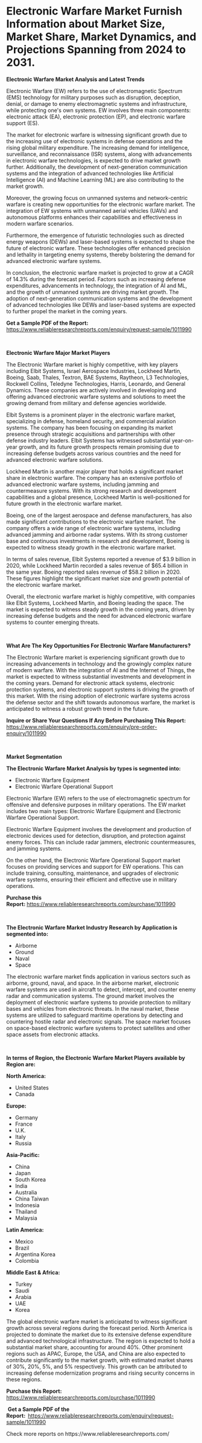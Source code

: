 <p><h1>Electronic Warfare Market Furnish Information about Market Size, Market Share, Market Dynamics, and Projections Spanning from 2024 to 2031.</h1></p><p><strong>Electronic Warfare Market Analysis and Latest Trends</strong></p>
<p><p>Electronic Warfare (EW) refers to the use of electromagnetic Spectrum (EMS) technology for military purposes such as disruption, deception, denial, or damage to enemy electromagnetic systems and infrastructure, while protecting one's own systems. EW involves three main components: electronic attack (EA), electronic protection (EP), and electronic warfare support (ES).</p><p>The market for electronic warfare is witnessing significant growth due to the increasing use of electronic systems in defense operations and the rising global military expenditure. The increasing demand for intelligence, surveillance, and reconnaissance (ISR) systems, along with advancements in electronic warfare technologies, is expected to drive market growth further. Additionally, the development of next-generation communication systems and the integration of advanced technologies like Artificial Intelligence (AI) and Machine Learning (ML) are also contributing to the market growth.</p><p>Moreover, the growing focus on unmanned systems and network-centric warfare is creating new opportunities for the electronic warfare market. The integration of EW systems with unmanned aerial vehicles (UAVs) and autonomous platforms enhances their capabilities and effectiveness in modern warfare scenarios.</p><p>Furthermore, the emergence of futuristic technologies such as directed energy weapons (DEWs) and laser-based systems is expected to shape the future of electronic warfare. These technologies offer enhanced precision and lethality in targeting enemy systems, thereby bolstering the demand for advanced electronic warfare systems.</p><p>In conclusion, the electronic warfare market is projected to grow at a CAGR of 14.3% during the forecast period. Factors such as increasing defense expenditures, advancements in technology, the integration of AI and ML, and the growth of unmanned systems are driving market growth. The adoption of next-generation communication systems and the development of advanced technologies like DEWs and laser-based systems are expected to further propel the market in the coming years.</p></p>
<p><strong>Get a Sample PDF of the Report:&nbsp;</strong> <a href="https://www.reliableresearchreports.com/enquiry/request-sample/1011990">https://www.reliableresearchreports.com/enquiry/request-sample/1011990</a></p>
<p>&nbsp;</p>
<p><strong>Electronic Warfare Major Market Players</strong></p>
<p><p>The Electronic Warfare market is highly competitive, with key players including Elbit Systems, Israel Aerospace Industries, Lockheed Martin, Boeing, Saab, Thales, Textron, BAE Systems, Raytheon, L3 Technologies, Rockwell Collins, Teledyne Technologies, Harris, Leonardo, and General Dynamics. These companies are actively involved in developing and offering advanced electronic warfare systems and solutions to meet the growing demand from military and defense agencies worldwide.</p><p>Elbit Systems is a prominent player in the electronic warfare market, specializing in defense, homeland security, and commercial aviation systems. The company has been focusing on expanding its market presence through strategic acquisitions and partnerships with other defense industry leaders. Elbit Systems has witnessed substantial year-on-year growth, and its future growth prospects remain promising due to increasing defense budgets across various countries and the need for advanced electronic warfare solutions.</p><p>Lockheed Martin is another major player that holds a significant market share in electronic warfare. The company has an extensive portfolio of advanced electronic warfare systems, including jamming and countermeasure systems. With its strong research and development capabilities and a global presence, Lockheed Martin is well-positioned for future growth in the electronic warfare market.</p><p>Boeing, one of the largest aerospace and defense manufacturers, has also made significant contributions to the electronic warfare market. The company offers a wide range of electronic warfare systems, including advanced jamming and airborne radar systems. With its strong customer base and continuous investments in research and development, Boeing is expected to witness steady growth in the electronic warfare market.</p><p>In terms of sales revenue, Elbit Systems reported a revenue of $3.9 billion in 2020, while Lockheed Martin recorded a sales revenue of $65.4 billion in the same year. Boeing reported sales revenue of $58.2 billion in 2020. These figures highlight the significant market size and growth potential of the electronic warfare market.</p><p>Overall, the electronic warfare market is highly competitive, with companies like Elbit Systems, Lockheed Martin, and Boeing leading the space. The market is expected to witness steady growth in the coming years, driven by increasing defense budgets and the need for advanced electronic warfare systems to counter emerging threats.</p></p>
<p>&nbsp;</p>
<p><strong>What Are The Key Opportunities For Electronic Warfare Manufacturers?</strong></p>
<p><p>The Electronic Warfare market is experiencing significant growth due to increasing advancements in technology and the growingly complex nature of modern warfare. With the integration of AI and the Internet of Things, the market is expected to witness substantial investments and development in the coming years. Demand for electronic attack systems, electronic protection systems, and electronic support systems is driving the growth of this market. With the rising adoption of electronic warfare systems across the defense sector and the shift towards autonomous warfare, the market is anticipated to witness a robust growth trend in the future.</p></p>
<p><strong>Inquire or Share Your Questions If Any Before Purchasing This Report:</strong> <a href="https://www.reliableresearchreports.com/enquiry/pre-order-enquiry/1011990">https://www.reliableresearchreports.com/enquiry/pre-order-enquiry/1011990</a></p>
<p>&nbsp;</p>
<p><strong>Market Segmentation</strong></p>
<p><strong>The Electronic Warfare Market Analysis by types is segmented into:</strong></p>
<p><ul><li>Electronic Warfare Equipment</li><li>Electronic Warfare Operational Support</li></ul></p>
<p><p>Electronic Warfare (EW) refers to the use of electromagnetic spectrum for offensive and defensive purposes in military operations. The EW market includes two main types: Electronic Warfare Equipment and Electronic Warfare Operational Support. </p><p>Electronic Warfare Equipment involves the development and production of electronic devices used for detection, disruption, and protection against enemy forces. This can include radar jammers, electronic countermeasures, and jamming systems.</p><p>On the other hand, the Electronic Warfare Operational Support market focuses on providing services and support for EW operations. This can include training, consulting, maintenance, and upgrades of electronic warfare systems, ensuring their efficient and effective use in military operations.</p></p>
<p><strong>Purchase this Report:&nbsp;</strong><a href="https://www.reliableresearchreports.com/purchase/1011990">https://www.reliableresearchreports.com/purchase/1011990</a></p>
<p>&nbsp;</p>
<p><strong>The Electronic Warfare Market Industry Research by Application is segmented into:</strong></p>
<p><ul><li>Airborne</li><li>Ground</li><li>Naval</li><li>Space</li></ul></p>
<p><p>The electronic warfare market finds application in various sectors such as airborne, ground, naval, and space. In the airborne market, electronic warfare systems are used in aircraft to detect, intercept, and counter enemy radar and communication systems. The ground market involves the deployment of electronic warfare systems to provide protection to military bases and vehicles from electronic threats. In the naval market, these systems are utilized to safeguard maritime operations by detecting and countering hostile radar and electronic signals. The space market focuses on space-based electronic warfare systems to protect satellites and other space assets from electronic attacks.</p></p>
<p>&nbsp;</p>
<p><strong>In terms of Region, the Electronic Warfare Market Players available by Region are:</strong></p>
<p>
    <p> <strong> North America: </strong>
        <ul>
            <li>United States</li>
            <li>Canada</li>
        </ul>
        </p> 
    <p> <strong> Europe: </strong>
        <ul>
            <li>Germany</li>
            <li>France</li>
            <li>U.K.</li>
            <li>Italy</li>
            <li>Russia</li>
        </ul>
        </p> 
    <p> <strong> Asia-Pacific: </strong>
        <ul>
            <li>China</li>
            <li>Japan</li>
            <li>South Korea</li>
            <li>India</li>
            <li>Australia</li>
            <li>China Taiwan</li>
            <li>Indonesia</li>
            <li>Thailand</li>
            <li>Malaysia</li>
        </ul>
        </p> 
    <p> <strong> Latin America: </strong>
        <ul>
            <li>Mexico</li>
            <li>Brazil</li>
            <li>Argentina Korea</li>
            <li>Colombia</li>
        </ul>
        </p> 
    <p> <strong> Middle East & Africa: </strong>
        <ul>
            <li>Turkey</li>
            <li>Saudi</li>
            <li>Arabia</li>
            <li>UAE</li>
            <li>Korea</li>
        </ul>
    </p>
    </p>
<p><p>The global electronic warfare market is anticipated to witness significant growth across several regions during the forecast period. North America is projected to dominate the market due to its extensive defense expenditure and advanced technological infrastructure. The region is expected to hold a substantial market share, accounting for around 40%. Other prominent regions such as APAC, Europe, the USA, and China are also expected to contribute significantly to the market growth, with estimated market shares of 30%, 20%, 5%, and 5% respectively. This growth can be attributed to increasing defense modernization programs and rising security concerns in these regions.</p></p>
<p><strong>Purchase this Report: </strong><a href="https://www.reliableresearchreports.com/purchase/1011990">https://www.reliableresearchreports.com/purchase/1011990</a></p>
<p>&nbsp;<strong>Get a Sample PDF of the Report:&nbsp;&nbsp;</strong><a href="https://www.reliableresearchreports.com/enquiry/request-sample/1011990">https://www.reliableresearchreports.com/enquiry/request-sample/1011990</a></p>
<p><strong></strong></p>
<p>Check more reports on https://www.reliableresearchreports.com/</p>